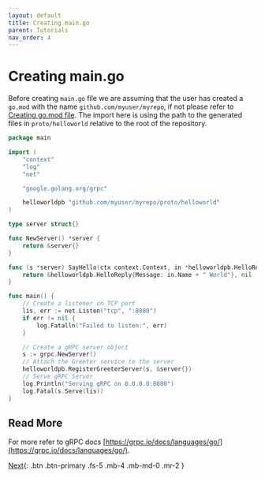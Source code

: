 ```yaml
---
layout: default
title: Creating main.go
parent: Tutorials
nav_order: 4
---
```


# Creating main.go

Before creating `main.go` file we are assuming that the user has created a `go.mod` with the name `github.com/myuser/myrepo`, if not please refer to [Creating go.mod file](introduction.md#creating-gomod-file). The import here is using the path to the generated files in `proto/helloworld` relative to the root of the repository.

```go
package main

import (
	"context"
	"log"
	"net"

	"google.golang.org/grpc"

	helloworldpb "github.com/myuser/myrepo/proto/helloworld"
)

type server struct{}

func NewServer() *server {
	return &server{}
}

func (s *server) SayHello(ctx context.Context, in *helloworldpb.HelloRequest) (*helloworldpb.HelloReply, error) {
	return &helloworldpb.HelloReply{Message: in.Name + " World"}, nil
}

func main() {
	// Create a listener on TCP port
	lis, err := net.Listen("tcp", ":8080")
	if err != nil {
		log.Fatalln("Failed to listen:", err)
	}

	// Create a gRPC server object
	s := grpc.NewServer()
	// Attach the Greeter service to the server
	helloworldpb.RegisterGreeterServer(s, &server{})
	// Serve gRPC Server
	log.Println("Serving gRPC on 0.0.0.0:8080")
	log.Fatal(s.Serve(lis))
}
```

## Read More

For more refer to gRPC docs [https://grpc.io/docs/languages/go/](https://grpc.io/docs/languages/go/).

[Next](adding_annotations.md){: .btn .btn-primary .fs-5 .mb-4 .mb-md-0 .mr-2 }
